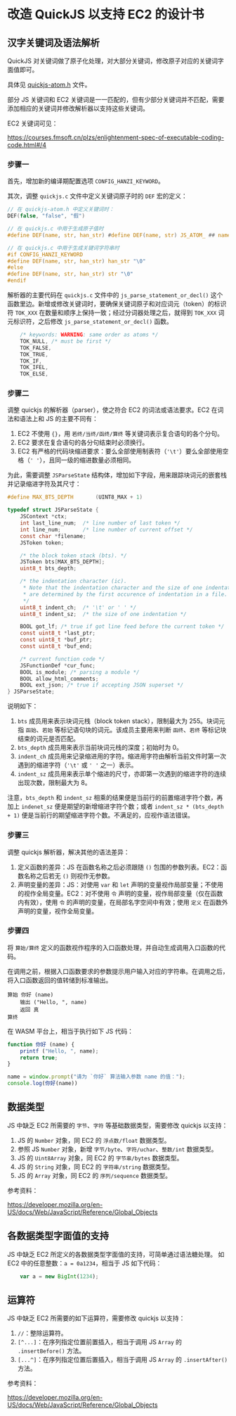 # 改造 QuickJS 以支持 EC2 的设计书

## 汉字关键词及语法解析

QuickJS 对关键词做了原子化处理，对大部分关键词，修改原子对应的关键词字面值即可。

具体见 [quickjs-atom.h](../quickjs-atom.h) 文件。

部分 JS 关键词和 EC2 关键词是一一匹配的，但有少部分关键词并不匹配，需要添加相应的关键词并修改解析器以支持这些关键词。

EC2 关键词可见：

<https://courses.fmsoft.cn/plzs/enlightenment-spec-of-executable-coding-code.html#/4>

### 步骤一

首先，增加新的编译期配置选项 `CONFIG_HANZI_KEYWORD`。

其次，调整 `quickjs.c` 文件中定义关键词原子时的 `DEF` 宏的定义：

```c
// 在 quickjs-atom.h 中定义关键词时：
DEF(false, "false", "假")

// 在 quickjs.c 中用于生成原子值时
#define DEF(name, str, han_str) #define DEF(name, str) JS_ATOM_ ## name,

// 在 quickjs.c 中用于生成关键词字符串时
#if CONFIG_HANZI_KEYWORD
#define DEF(name, str, han_str) han_str "\0"
#else
#define DEF(name, str, han_str) str "\0"
#endif
```

解析器的主要代码在 `quickjs.c` 文件中的 `js_parse_statement_or_decl()` 这个函数里边。新增或修改关键词时，要确保关键词原子和对应词元（token）的标识符 `TOK_XXX` 在数量和顺序上保持一致；经过分词器处理之后，就得到 `TOK_XXX` 词元标识符，之后修改 `js_parse_statement_or_decl()` 函数。

```c
    /* keywords: WARNING: same order as atoms */
    TOK_NULL, /* must be first */
    TOK_FALSE,
    TOK_TRUE,
    TOK_IF,
    TOK_IFEL,
    TOK_ELSE,
```

### 步骤二

调整 quickjs 的解析器（parser），使之符合 EC2 的词法或语法要求。EC2 在词法和语法上和 JS 的主要不同有：

   1. EC2 不使用 `{}`，用 `若终/当终/函终/算终` 等关键词表示复合语句的各个分句。
   1. EC2 要求在复合语句的各分句结束时必须换行。
   1. EC2 有严格的代码块缩进要求：要么全部使用制表符（`'\t'`）要么全部使用空格（`' '`），且同一级的缩进数量必须相同。

为此，需要调整 `JSParseState` 结构体，增加如下字段，用来跟踪块词元的嵌套栈并记录缩进字符及其尺寸：

```c
#define MAX_BTS_DEPTH       (UINT8_MAX + 1)

typedef struct JSParseState {
    JSContext *ctx;
    int last_line_num;  /* line number of last token */
    int line_num;       /* line number of current offset */
    const char *filename;
    JSToken token;

    /* the block token stack (bts). */
    JSToken bts[MAX_BTS_DEPTH];
    uint8_t bts_depth;

    /* the indentation character (ic).
     * Note that the indentation character and the size of one indentation
     * are determined by the first occurence of indentation in a file.
     */
    uint8_t indent_ch;  /* '\t' or ' ' */
    uint8_t indent_sz;  /* the size of one indentation */

    BOOL got_lf; /* true if got line feed before the current token */
    const uint8_t *last_ptr;
    const uint8_t *buf_ptr;
    const uint8_t *buf_end;

    /* current function code */
    JSFunctionDef *cur_func;
    BOOL is_module; /* parsing a module */
    BOOL allow_html_comments;
    BOOL ext_json; /* true if accepting JSON superset */
} JSParseState;
```

说明如下：

   1. `bts` 成员用来表示块词元栈（block token stack），限制最大为 255。块词元指 `函始`、`若始` 等标记语句块的词元。该成员主要用来判断 `函终`、`若终` 等标记块结束的词元是否匹配。
   1. `bts_depth` 成员用来表示当前块词元栈的深度；初始时为 0。
   1. `indent_ch` 成员用来记录缩进用的字符。缩进用字符由解析当前文件时第一次遇到的缩进字符（`'\t'` 或 `' '` 之一）表示。
   1. `indent_sz` 成员用来表示单个缩进的尺寸，亦即第一次遇到的缩进字符的连续出现次数，限制最大为 8。

注意，`bts_depth` 和 `indent_sz` 相乘的结果便是当前行的前置缩进字符个数，再加上 `indenet_sz` 便是期望的新增缩进字符个数；或者 `indent_sz * (bts_depth + 1)` 便是当前行的期望缩进字符个数。不满足的，应视作语法错误。

### 步骤三

调整 quickjs 解析器，解决其他的语法差异：

   1. 定义函数的差异：JS 在函数名称之后必须跟随 `()` 包围的参数列表。EC2：函数名称之后若无 `()` 则视作无参数。
   1. 声明变量的差异：JS：对使用 `var` 和 `let` 声明的变量视作局部变量；不使用的视作全局变量。EC2：对不使用 `令` 声明的变量，视作局部变量（仅在函数内有效），使用 `令` 的声明的变量，在局部名字空间中有效；使用 `定义` 在函数外声明的变量，视作全局变量。

### 步骤四

将 `算始/算终` 定义的函数视作程序的入口函数处理，并自动生成调用入口函数的代码。

在调用之前，根据入口函数要求的参数提示用户输入对应的字符串。在调用之后，将入口函数返回的值转储到标准输出。

```
算始 你好 (name)
    输出 ("Hello, ", name)
    返回 真
算终
```

在 WASM 平台上，相当于执行如下 JS 代码：

```js
function 你好 (name) {
    printf ("Hello, ", name);
    return true;
}

name = window.prompt("请为 `你好` 算法输入参数 name 的值：");
console.log(你好(name))
```

## 数据类型

JS 中缺乏 EC2 所需要的 `字节`、`字符` 等基础数据类型，需要修改 quickjs 以支持：

1. JS 的 `Number` 对象，同 EC2 的 `浮点数/float` 数据类型。
1. 参照 JS `Number` 对象，新增 `字节/byte`、`字符/uchar`、`整数/int` 数据类型。
1. JS 的 `Uint8Array` 对象，同 EC2 的 `字节串/bytes` 数据类型。
1. JS 的 `String` 对象，同 EC2 的 `字符串/string` 数据类型。
1. JS 的 `Array` 对象，同 EC2 的 `序列/sequence` 数据类型。

参考资料：

<https://developer.mozilla.org/en-US/docs/Web/JavaScript/Reference/Global_Objects>

## 各数据类型字面值的支持

JS 中缺乏 EC2 所定义的各数据类型字面值的支持，可简单通过语法糖处理。 如 EC2 中的任意整数：`a = 0a1234`，相当于 JS 如下代码：

```js
    var a = new BigInt(1234);
```

## 运算符

JS 中缺乏 EC2 所需要的如下运算符，需要修改 quickjs 以支持：

1. `//`：整除运算符。
1. `[^...]`：在序列指定位置前置插入，相当于调用 JS `Array` 的 `.insertBefore()` 方法。
1. `[...^]`：在序列指定位置后置插入，相当于调用 JS `Array` 的 `.insertAfter()` 方法。

参考资料：

<https://developer.mozilla.org/en-US/docs/Web/JavaScript/Reference/Global_Objects>

